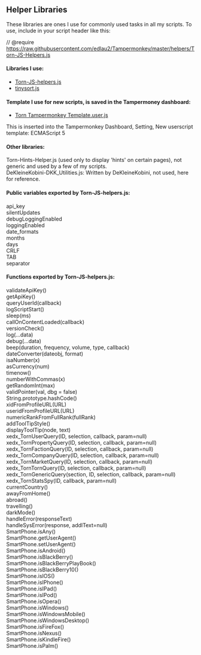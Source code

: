 ## Helper Libraries

These libraries are ones I use for commonly used tasks in all my scripts.
To use, include in your script header like this:

// @require      https://raw.githubusercontent.com/edlau2/Tampermonkey/master/helpers/Torn-JS-Helpers.js

#### Libraries I use:

- [Torn-JS-helpers.js](https://raw.githubusercontent.com/edlau2/Tampermonkey/master/helpers/Torn-JS-Helpers.js)
- [tinysort.js](https://raw.githubusercontent.com/edlau2/Tampermonkey/master/helpers/tinysort.js)

#### Template I use for new scripts, is saved in the Tampermoney dashboard:

- [Torn Tampermonkey Template.user.js](	https://github.com/edlau2/Tampermonkey/raw/master/helpers/Torn%20Tampermonkey%20Template.user.js)

This is inserted into the Tampermonkey Dashboard, Setting, New userscript template: ECMAScript 5

#### Other libraries: 

Torn-Hints-Helper.js (used only to display 'hints' on certain pages), not generic and used by a few of my scripts.<br>
DeKleineKobini-DKK_Utilities.js: Written by DeKleineKobini, not used, here for reference.

#### Public variables exported by Torn-JS-helpers.js:

api_key<br>
silentUpdates<br>
debugLoggingEnabled<br>
loggingEnabled<br>
date_formats<br>
months<br>
days<br>
CRLF<br>
TAB<br>
separator<br>

#### Functions exported by Torn-JS-helpers.js:

validateApiKey()<br>
getApiKey()<br>
queryUserId(callback)<br>
logScriptStart()<br>
sleep(ms)<br>
callOnContentLoaded(callback)<br>
versionCheck()<br>
log(...data)<br>
debug(...data)<br>
beep(duration, frequency, volume, type, callback)<br>
dateConverter(dateobj, format)<br>
isaNumber(x)<br>
asCurrency(num)<br>
timenow()<br>
numberWithCommas(x)<br>
getRandomInt(max)<br>
validPointer(val, dbg = false)<br>
String.prototype.hashCode()<br>
xidFromProfileURL(URL)<br>
useridFromProfileURL(URL)<br>
numericRankFromFullRank(fullRank)<br>
addToolTipStyle()<br>
displayToolTip(node, text)<br>
xedx_TornUserQuery(ID, selection, callback, param=null)<br>
xedx_TornPropertyQuery(ID, selection, callback, param=null)<br>
xedx_TornFactionQuery(ID, selection, callback, param=null)<br>
xedx_TornCompanyQuery(ID, selection, callback, param=null)<br>
xedx_TornMarketQuery(ID, selection, callback, param=null)<br>
xedx_TornTornQuery(ID, selection, callback, param=null)<br>
xedx_TornGenericQuery(section, ID, selection, callback, param=null)<br>
xedx_TornStatsSpy(ID, callback, param=null)<br>
currentCountry()<br>
awayFromHome()<br>
abroad()<br>
travelling()<br>
darkMode()<br>
handleError(responseText)<br>
handleSysError(response, addlText=null)<br>
SmartPhone.isAny()<br>
SmartPhone.getUserAgent()<br>
SmartPhone.setUserAgent()<br>
SmartPhone.isAndroid()<br>
SmartPhone.isBlackBerry()<br>
SmartPhone.isBlackBerryPlayBook()<br>
SmartPhone.isBlackBerry10()<br>
SmartPhone.isIOS()<br>
SmartPhone.isIPhone()<br>
SmartPhone.isIPad()<br>
SmartPhone.isIPod()<br>
SmartPhone.isOpera()<br>
SmartPhone.isWindows()<br>
SmartPhone.isWindowsMobile()<br>
SmartPhone.isWindowsDesktop()<br>
SmartPhone.isFireFox()<br>
SmartPhone.isNexus()<br>
SmartPhone.isKindleFire()<br>
SmartPhone.isPalm()<br>







